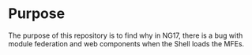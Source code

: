 # Purpose

The purpose of this repository is to find why in NG17, there is a bug with module federation and web components when the Shell loads the MFEs.